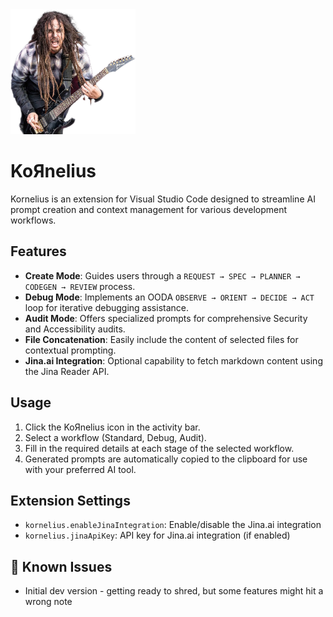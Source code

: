 <img src="media/munky.png" width="200" height="200" alt="Munky playing guitar" />

# KoЯnelius

Kornelius is an extension for Visual Studio Code designed to streamline AI prompt creation and context management for various development workflows.

## Features

- **Create Mode**: Guides users through a `REQUEST → SPEC → PLANNER → CODEGEN → REVIEW` process.
- **Debug Mode**: Implements an OODA `OBSERVE → ORIENT → DECIDE → ACT` loop for iterative debugging assistance.
- **Audit Mode**: Offers specialized prompts for comprehensive Security and Accessibility audits.
- **File Concatenation**: Easily include the content of selected files for contextual prompting.
- **Jina.ai Integration**: Optional capability to fetch markdown content using the Jina Reader API.

## Usage

1. Click the KoЯnelius icon in the activity bar.
2. Select a workflow (Standard, Debug, Audit).
3. Fill in the required details at each stage of the selected workflow.
4. Generated prompts are automatically copied to the clipboard for use with your preferred AI tool.

## Extension Settings

- `kornelius.enableJinaIntegration`: Enable/disable the Jina.ai integration
- `kornelius.jinaApiKey`: API key for Jina.ai integration (if enabled)

## 🥁 Known Issues

- Initial dev version - getting ready to shred, but some features might hit a wrong note
